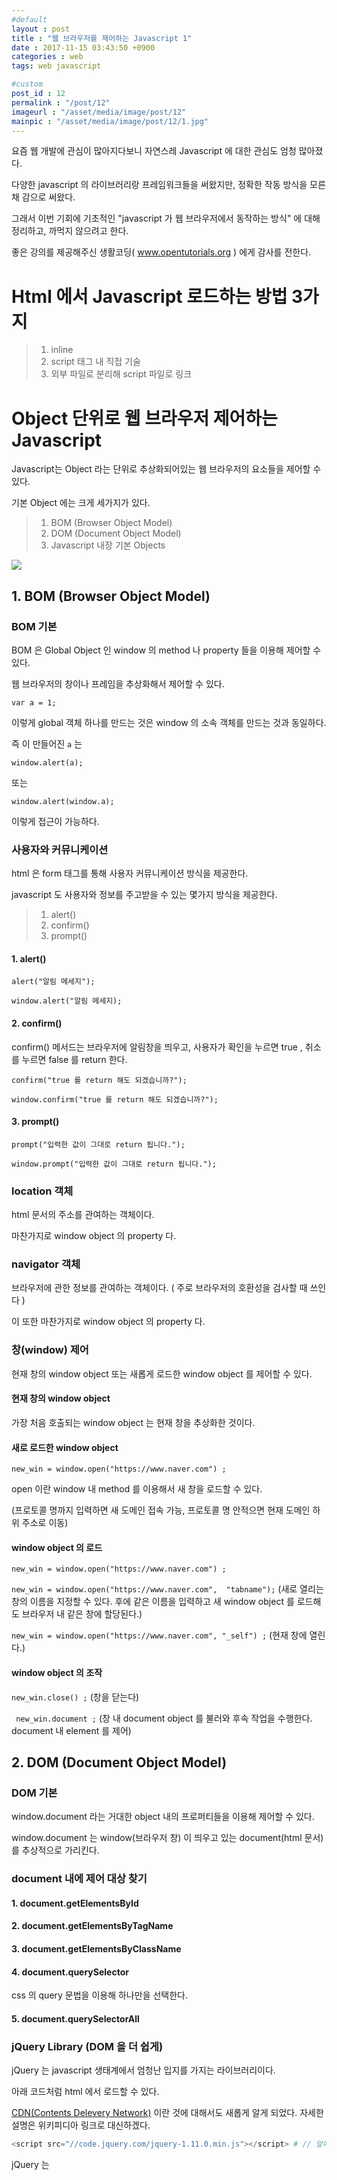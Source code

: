```yaml
---
#default
layout : post
title : "웹 브라우저를 제어하는 Javascript 1"
date : 2017-11-15 03:43:50 +0900
categories : web
tags: web javascript

#custom
post_id : 12
permalink : "/post/12"
imageurl : "/asset/media/image/post/12"
mainpic : "/asset/media/image/post/12/1.jpg"
---
```


요즘 웹 개발에 관심이 많아지다보니 자연스레 Javascript 에 대한 관심도 엄청 많아졌다.

다양한 javascript 의 라이브러리랑 프레임워크들을 써왔지만, 정확한 작동 방식을 모른 채 감으로 써왔다.

그래서 이번 기회에 기초적인 "javascript 가 웹 브라우저에서 동작하는 방식" 에 대해 정리하고, 까먹지 않으려고 한다.

좋은 강의를 제공해주신 생활코딩( www.opentutorials.org ) 에게 감사를 전한다.

# Html 에서 Javascript 로드하는 방법 3가지

> 1. inline
> 2. script 태그 내 직접 기술
> 3. 외부 파일로 분리해 script 파일로 링크



# Object 단위로 웹 브라우저 제어하는 Javascript

Javascript는 Object 라는 단위로 추상화되어있는 웹 브라우저의 요소들을 제어할 수 있다.

기본 Object 에는 크게 세가지가 있다.

> 1. BOM (Browser Object Model)
> 2. DOM (Document Object Model)
> 3. Javascript 내장 기본 Objects

![](https://s3.ap-northeast-2.amazonaws.com/opentutorials-user-file/module/904/2229.png)

## 1. BOM (Browser Object Model)

### BOM 기본

BOM 은 Global Object 인 window 의 method 나 property 들을 이용해 제어할 수 있다.

웹 브라우저의 창이나 프레임을 추상화해서 제어할 수 있다.

`var a = 1;`

이렇게 global 객체 하나를 만드는 것은 window 의 소속 객체를 만드는 것과 동일하다.

즉 이 만들어진 `a` 는

`window.alert(a);`

또는

`window.alert(window.a);`

이렇게 접근이 가능하다.

### 사용자와 커뮤니케이션

html 은 form 태그를 통해 사용자 커뮤니케이션 방식을 제공한다.

javascript 도 사용자와 정보를 주고받을 수 있는 몇가지 방식을 제공한다.

> 1. alert()
> 2. confirm()
> 3. prompt()


#### 1. alert()

`alert("알림 메세지");`

`window.alert("알림 메세지);`

#### 2. confirm()

confirm() 메서드는 브라우저에 알림창을 띄우고, 사용자가 확인을 누르면 true , 취소를 누르면 false 를 return 한다.

`confirm("true 를 return 해도 되겠습니까?");`

`window.confirm("true 를 return 해도 되겠습니까?");`

#### 3. prompt()

`prompt("입력한 값이 그대로 return 됩니다.");`

`window.prompt("입력한 값이 그대로 return 됩니다.");`

### location 객체

html 문서의 주소를 관여하는 객체이다.

마찬가지로 window object 의 property 다.

### navigator 객체

브라우저에 관한 정보를 관여하는 객체이다. ( 주로 브라우저의 호환성을 검사할 때 쓰인다 )

이 또한 마찬가지로 window object 의 property 다.


### 창(window) 제어

현재 창의 window object 또는 새롭게 로드한 window object 를 제어할 수 있다.

#### 현재 창의 window object

가장 처음 호출되는 window object 는 현재 창을 추상화한 것이다.

#### 새로 로드한 window object

`new_win = window.open("https://www.naver.com") ; `

open 이란 window 내 method 를 이용해서 새 창을 로드할 수 있다.

(프로토콜 명까지 입력하면 새 도메인 접속 가능, 프로토콜 명 안적으면 현재 도메인 하위 주소로 이동)

#### window object 의 로드

` new_win = window.open("https://www.naver.com") ; `

` new_win = window.open("https://www.naver.com",  "tabname"); ` (새로 열리는 창의 이름을 지정할 수 있다. 후에 같은 이름을 입력하고 새 window object 를 로드해도 브라우저 내 같은 창에 할당된다.)

` new_win = window.open("https://www.naver.com", "_self") ; ` (현재 창에 열린다.)

#### window object 의 조작

` new_win.close() ; `  (창을 닫는다)

` new_win.document ;` (창 내 document object 를 불러와 후속 작업을 수행한다. document 내 element 를 제어)


## 2. DOM (Document Object Model)

### DOM 기본

window.document 라는 거대한 object 내의 프로퍼티들을 이용해 제어할 수 있다.

window.document 는 window(브라우저 창) 이 띄우고 있는 document(html 문서) 를 추상적으로 가리킨다.

### document 내에 제어 대상 찾기

#### 1. document.getElementsById

#### 2. document.getElementsByTagName

#### 3. document.getElementsByClassName

#### 4. document.querySelector

css 의 query 문법을 이용해 하나만을 선택한다.

#### 5. document.querySelectorAll


### jQuery Library (DOM 을 더 쉽게)

jQuery 는 javascript 생태계에서 엄청난 입지를 가지는 라이브러리이다.

아래 코드처럼 html 에서 로드할 수 있다.

[CDN(Contents Delevery Network)](https://ko.wikipedia.org/wiki/콘텐츠_전송_네트워크) 이란 것에 대해서도 새롭게 알게 되었다.
자세한 설명은 위키피디아 링크로 대신하겠다.


```python
<script src="//code.jquery.com/jquery-1.11.0.min.js"></script> # // 앞에 프로토콜 명(http, https)은 생략된 것이다. 써도된다.
```

jQuery 는
